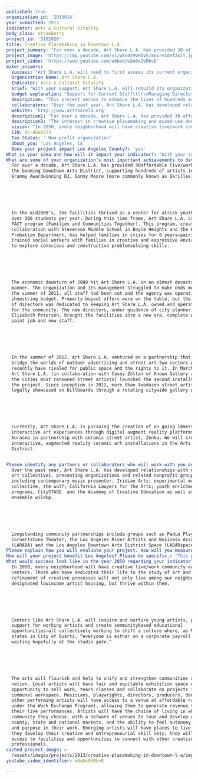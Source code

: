 ```yaml
---
published: true
organization_id: '2013014'
year_submitted: 2013
indicator: Arts & Cultural Vitality
body_class: strawberry
project_id: '3102026'
title: Creative Placemaking in Downtown L.A.
project_summary: "For over a decade, Art Share L.A. has provided 30-affordable live/work units in the booming Downtown Arts District, supporting hundreds of artists including Grammy Award-winning DJ, Sonny Moore (more commonly known as Skrillex). \r\n\r\nIn the mid-2000’s, the facilities thrived as a center for at-risk youth—servings over 300 students per year. During this time frame, Art Share L.A. created its FACT program (Families and Communities Together). This program, created in collaboration with Stevenson Middle School in Boyle Heights and the LA County Probation Department, has helped families in crises for 8 years—pairing trained social workers with families in creative and expressive environments to explore conscious and constructive problem-solving skills. \r\n\r\nThe economic downturn of 2008 hit Art Share L.A. in an almost devastating manner. The organization and its management struggled to make ends meet. By the summer of 2011, all staff had been cut and the agency was operating on a shoe-string budget. Property buy-out offers were on the table, but the new board of directors was dedicated to keeping Art Share L.A. owned and operated by and for the community. The new directors, under guidance of city planner, Elizabeth Peterson, brought the facilities into a new era, complete with new paint job and new staff. \r\n\r\nIn the summer of 2012, Art Share L.A. ventured on a partnership that would bridge the worlds of outdoor advertising and street art—two sectors who until recently have rivaled for public space and the rights to it. In March of 2013, Art Share L.A. (in collaboration with Casey Zoltan of Known Gallery and 15 of the cities most renowned street artists) launched the second installment of the project. Since inception in 2012, more than two-dozen street artists have legally showcased on billboards through a rotating citywide gallery exhibit. \r\n\r\nCurrently, Art Share L.A. is pursuing the creation of on going immersive and interactive art experiences through digital augment reality platforms like Aurasma in partnership with ceramic street artist, Zenka. We will create interactive, augmented reality ceramic art installations in the Arts District. \r\n"
project_image: 'https://img.youtube.com/vi/w8o0x9VRbvE/maxresdefault.jpg'
project_video: 'https://www.youtube.com/embed/w8o0x9VRbvE'
maker_answers:
  success: "Art Share L.A. will need to first assess its current organization structure and pool information into a central database. We will compile data including: \r\n•\tCurrent donors (June 2012-present) and prospective donors\r\n•\tCurrent community partners\r\n•\tCurrent artists roster\r\n•\tCurrent number of volunteers, event attendees and students\r\n•\tCurrent promotional mechanisms\r\n•\tCurrent outreach mechanisms\r\n•\tLevel of accessibility (community survey) \r\n•\tQuality of events (community survey) \r\n\r\nOur primary goal is to achieve program sustainability: by compiling the previous 12 months of program data and understanding Art Share L.A.’s current effectiveness and reach, we are better able to gauge project success.\r\n\r\nThe project will be evaluated by asking the following questions at the completion of the\r\n project:\r\n•\tDid the organization achieve its marketing efforts in reaching the number of rental hours and classes needed to sustain the part-time jobs created during the project?\r\n•\tDoes our organization have a student base and model for promoting new classes?\r\n•\tDid employees perform well and respond positively to the organizational culture?\r\n•\tWas the organization successful in recruiting and maintaining meaningful relationships with volunteers through the work exchange program? How many one-time volunteers? How many 2-5 times? How many volunteering regularly?\r\n•\tIs there a clear marketing and social media mechanism in place? Is there one person from each management level (staff, program board and board of directors) trained to execute? \r\n•\tIs there a clear development strategy in place? Is there one person from each management level (staff, program board and board of directors) trained to execute?\r\n\r\nAt project’s end, we compile and compare data sets, and identify trends: attendance, audience feedback, schedule density, and donor participation to gauge our capacity and growth for 2014 and beyond.\r\n"
  Organization Name: Art Share L.A.
  Indicator: Arts & Cultural Vitality
  brief: "With your support, Art Share L.A. will rebuild its organizational plan and restructure its culture to adopt a model conducive to creative placemaking, serving as a case study in the advancements of mixed-use creative live/work centers throughout Los Angeles. \r\n\r\nAs defined by the National Endowment for The Arts, creative placemaking is “when partners from the public, private, non-profit and community sectors strategically shape the physical and social character of a neighborhood, town, city or region around cultural activities. Creative placemaking animates public and private spaces, rejuvenates structures and streetscapes, improves local business viability and public safety, and brings diverse people together to celebrate, inspire, and be inspired.” \r\n\r\nThis process detailed in the NEA’s report on creative placemaking occurred organically and un-institutionalized in the eastern outskirts of downtown Los Angeles during the mid-80’s. Sandwiched between Skid Row, Little Tokyo and the Los Angeles River, artists and creative individuals set up shop and home in vacated warehouses. As the economic and cultural impact of creativity on the neighborhood began to show, more formalized arts organization and institutions began to develop—Art Share L.A. among them. The industrial warehouse area outside Downtown was renamed the Arts District and the neighborhood experienced a major demographic shift: more creative individuals began to inhabit the area, creating a flourishing neighborhood of art, music, culture, and true autonomy.\r\n\r\nIn a typical pattern of gentrification, the migration of wealth and infrastructure development attracted to the area began displacing the creative individuals that had worked to make the community inhabitable, and the informal centers that housed the creative placemakers began to disappear. Property and land developers set their sites on reclaiming the neighborhood, and in a period of 10 years, property values sky-rocketed from an estimated $.25/sq. ft. to over $2/sq. ft. for newly modeled “artists lofts”, in reality simply luxury apartments with creative branding affixed.\r\n\r\nThe need for buildings like Art Share L.A. in the downtown area is high, as is the risk that they will suffer the same fate of many informal art and cultural centers in the area. Our goal is to create a new model of community living, fitting the creative placemaking definition; through education and community engagement we will work to create new live/work centers throughout Los Angeles County. Our first step in this process is rebranding and re-establishing the organizational structure at Art Share L.A. to create a sustainable and equitable community-run model. The second is to produce a public resource document to those seeking to create similar live/work artist run centers.\r\n\r\nThis project will impact Arts and Cultural Vitality by creating immediate opportunities for meaningful engagement in the arts—leading to long-term sustainability. During the 7-month project, Art Share L.A. will create: \r\n•\t6-10 part-time entry-level and supplemental employment opportunities \r\n•\tA Work-Exchange Program for presenters without access to capital\r\n•\tA formalized Program Board for communal review and assessment of proposed classes, events and partnerships\r\n•\tA team of consultants to work with the staff, Program Board and Board of Directors to assist with coherency in areas of the marketing, development and assessment processes necessary for sustaining the model\r\n\r\nProjected long-term benefits of the project will include a sustainable, accessible live-work/multi-use facility, as defined by the governing principles of creative placemaking, capable of housing and supporting artists in their professional development, now and in the future. Additionally, sustained activity works to enhance the overall quality and livability of neighborhoods surrounding downtown Los Angeles, most specifically, the Arts District. Art Share L.A. will support its local artists while enhancing the quality of life throughout downtown Los Angeles. "
  budget explanation: "Support for Current Staff\t\r\nManaging Director\t - 20hrs/wk dedicated to project - 9700\t\r\nTOTAL\t $9,700.00 \r\n\r\nP/T Jobs Created\t\t\t\t\r\nEducation Coordinator\t- 10hrs/wk @ $12.50/hr\t- 4500\t\r\nGallery Coordinator - 10hrs/wk @ $12.50/hr - 4500\t\r\nOffice Manager - 20hrs/wk @ $12.50/hr - 9000\t\r\nPublicity Coordinator - 10hrs/wk @ $12.50/hr - 4500\t\r\nStage Managers - Expected 620hrs @ $12.50/hr - 9000\t\r\nHouse Managers - Expected 465hrs @ $12.50/hr - 5900\t\r\nTOTAL\t $37,400.00 \r\n\r\nTemporary Contract Labor\t\t\t\t\r\nTeam Building Consultant - 7 month project - 7000\t\r\nMarketing Director\t -7 month project - 7000\t\r\nDevelopment Director - 7 month project - 7000\t\r\nTOTAL\t $21,000.00 \r\n\r\nMisc\t\t\t\t\r\nMarketing Budget\t(includes website development) - 15,000\t\r\nTouch Point Meeting - budget for monthly meeting - 1400\t\r\nBuilding Maintenance - wear & tear related to mass use\t- 7500\t\r\nLegal/Accounting Fees\tConsultations\t - 8000\t\r\nTOTAL\t $31,900.00 \r\nGRANT REQUEST\t $100,000.00 "
  description: "This project serves to enhance the lives of hundreds each year by creating jobs, access to affordable housing, and providing spatial resources specifically for the support of artists and their creative processes. It will keep balance between residents, artists, officials, developers and business owners by giving a common ground for discussion, education, community gatherings, social and commercial connectivity. \r\n\r\nThe creation of similar centers throughout Los Angeles will disseminate like values and opportunities for other communities, based on their specific needs. This will have a direct impact on each key indicator mentioned in the LA2050 Report. \r\n\r\n•\tEducation – Studies conducted by the California Alliance for Arts Education show that arts education engages students in learning and helps prepare our youth to meet expectation of the 21st century workforce. By offering arts education outside the K-12 system, we encourages life-long learning. \r\n•\tIncome and Employment – Art Share’s proposed model creates on-going, entry-level jobs and entrepreneurial opportunities. Proven to revitalize local economies, Art Share L.A. will attract new businesses, new tourists and new commerce—creating jobs across multiple sectors. \r\n•\tHousing – Development of centers like Art Share L.A. increases access to creative and affordable live/work/rehearsal space. Art Share L.A. contributes 30-live/work lofts to the market.  \r\n•\tEnvironmental Quality – If we can lessen the need for day-to-day travel while increasing public transportation, we will see a significantly stronger impact in our environmental quality. As neighborhoods develop around their respective creative centers, the need to travel for basic amenities and entertainment will decrease. \r\n•\tPublic Safety – As people take ownership over their communities and begin connecting with one another through participation in artistic and cultural activities, official or unofficial ‘neighborhood watch’ goes into effect. Studies show that participants in cultural events and activities are more likely to be civically engaged—enabling them to organize and function stronger as communities. \r\n•\tSocial Connectedness – Through the Work Exchange program, we encourage volunteerism in the community and give opportunity for everyone to feel valued and involved in the arts. Art is often intertwined with political, environmental and larger societal issues. By nature of association, residents participating in cultural activities will be more aware and more socially connected. \r\n•\tArts and Cultural Vitality – Creation of such art centers throughout Los Angeles will provide access to physical space for creation and an intangible system of support that nurtures artistic endeavors by providing local touring networks and monetizable opportunities. \r\n"
  collaborators: "Over the past year, Art Share L.A. has developed relationships with numerous art collectives, presenting organizations and related non-profit groups including contemporary music presenter, Iridian Arts; experimental music collective, the wulf; California Lawyers for the Arts; youth enrichment programs, CitySTAGE  and the Academy of Creative Education as well as LA-based ensemble wildUp. \r\n\r\nLong-standing community partnerships include groups such as Padua Playwrights, Cornertstone Theater, the Los Angeles River Artists and Business Association (LARABA) and the Los Angeles Downtown Arts District Space (LADADspace)."
  website: 'http://www.artsharela.org'
  description1: "For over a decade, Art Share L.A. has provided 30-affordable live/work units in the booming Downtown Arts District, supporting hundreds of artists including Grammy Award-winning DJ, Sonny Moore (more commonly known as Skrillex). \r\n\r\nIn the mid-2000’s, the facilities thrived as a center for at-risk youth—servings over 300 students per year. During this time frame, Art Share L.A. created its FACT program (Families and Communities Together). This program, created in collaboration with Stevenson Middle School in Boyle Heights and the LA County Probation Department, has helped families in crises for 8 years—pairing trained social workers with families in creative and expressive environments to explore conscious and constructive problem-solving skills. \r\n\r\nThe economic downturn of 2008 hit Art Share L.A. in an almost devastating manner. The organization and its management struggled to make ends meet. By the summer of 2011, all staff had been cut and the agency was operating on a shoe-string budget. Property buy-out offers were on the table, but the new board of directors was dedicated to keeping Art Share L.A. owned and operated by and for the community. The new directors, under guidance of city planner, Elizabeth Peterson, brought the facilities into a new era, complete with new paint job and new staff. \r\n\r\nIn the summer of 2012, Art Share L.A. ventured on a partnership that would bridge the worlds of outdoor advertising and street art—two sectors who until recently have rivaled for public space and the rights to it. In March of 2013, Art Share L.A. (in collaboration with Casey Zoltan of Known Gallery and 15 of the cities most renowned street artists) launched the second installment of the project. Since inception in 2012, more than two-dozen street artists have legally showcased on billboards through a rotating citywide gallery exhibit. \r\n\r\nCurrently, Art Share L.A. is pursuing the creation of on going immersive and interactive art experiences through digital augment reality platforms like Aurasma in partnership with ceramic street artist, Zenka. We will create interactive, augmented reality ceramic art installations in the Arts District. \r\n"
  description3: "The interest in creative placemaking and mixed-use dwellings is growing at an astounding rate nationwide. Locally, the Department of Cultural Affairs is pursuing the Broadway Arts Center, and our own community group LADADspace (the Los Angeles Downtown Arts District Space) has plans for a similar development at the One Santa Fe project. Nationally, Artspace, headquartered in Minneapolis, is helping communities with the strategic and financial development of their own creative places, from the proven successful model of mixed-use artist dwellings. \r\n\r\nArtspace has pioneered the field and offers their planning and acquisition services to cities looking to create Artspace centers. The coalition of agencies working to produce the Broadway Arts Center (which includes Artspace) will serve the same mission as Art Share—providing access to affordable housing and rehearsal/exhibition/venue space. The One Sante Fe project, led by LADADspace is another like-minded facility—and one that Art Share L.A. will contribute to as part of the Downtown Arts District’s Coalition of Non-profits.  In addition, individuals and collectives are signing leases all over town, creating formal and informal collective live/work spaces. \r\n\r\nArt Share L.A. holds a unique position in the market. With 15-years of operational experience as a 501c3 corporation, 28,000 square feet of existing space and 30-existing affordable units backed by the Los Angeles Housing Department, it is the first institutionalized affordable mixed-use creative center in Downtown Los Angeles and with deep roots in a community of truly organic creative placemakers. \r\n\r\nArt Share L.A. will work along-side its competition, fueling development in the sector by continuing to challenge questions of income, housing and accessibility. It is the collective network of these centers that will increase artists’ mobility, create audience accessibility and redefine entertainment creation and consumption habits.  "
  vision: "In 2050, every neighborhood will have creative live/work community art centers. Those who have dedicated their life to the study of art and refinement of creative processes will not only live among our neighborhoods in designated low-income artist housing, but thrive within them. \r\n\r\nCenters like Art Share L.A. will inspire and nurture young artists, provide support for working artists and create community-based educational opportunities—all collectively working to shift a culture where, as Mike David states in City of Quartz, “everyone is either on a corporate payroll or waiting hopefully at the studio gate.”  \r\n\r\nThe arts will flourish and help to unify and strengthen communities across the nation. Local artists will have fair and equitable exhibition space with the opportunity to sell work, teach classes and collaborate on projects in communal workspace. Musicians, playwrights, directors, producers, dancers and other performing artists will have access to a venue at affordable rates (free under the Work Exchange Program), allowing them to generate revenue through their live performances. Artists will have the choice of living in whatever community they choose, with a network of venues to tour and develop audiences county, state and national markets, and the ability to feel autonomy, mastery and purpose in their work. Emerging artists will have places to live while they develop their creative and entrepreneurial skill sets; they will have access to facilities and opportunities to connect with other creative professionals. "
  EIN: 95-4660373
  Tax Status: ' Non-profit organization'
  about_you: 'Los Angeles, CA'
  Does your project impact Los Angeles County?: 'yes'
What is your idea and how will it impact your indicator?: "With your support, Art Share L.A. will rebuild its organizational plan and restructure its culture to adopt a model conducive to creative placemaking, serving as a case study in the advancements of mixeduse creative live/work centers throughout Los Angeles. \n\n\n\n\n\nAs defined by the National Endowment for The Arts, creative placemaking is “when partners from the public, private, nonprofit and community sectors strategically shape the physical and social character of a neighborhood, town, city or region around cultural activities. Creative placemaking animates public and private spaces, rejuvenates structures and streetscapes, improves local business viability and public safety, and brings diverse people together to celebrate, inspire, and be inspired.” \n\n\n\n\n\nThis process detailed in the NEA’s report on creative placemaking occurred organically and uninstitutionalized in the eastern outskirts of downtown Los Angeles during the mid80’s. Sandwiched between Skid Row, Little Tokyo and the Los Angeles River, artists and creative individuals set up shop and home in vacated warehouses. As the economic and cultural impact of creativity on the neighborhood began to show, more formalized arts organization and institutions began to develop—Art Share L.A. among them. The industrial warehouse area outside Downtown was renamed the Arts District and the neighborhood experienced a major demographic shift: more creative individuals began to inhabit the area, creating a flourishing neighborhood of art, music, culture, and true autonomy.\n\n\n\n\n\nIn a typical pattern of gentrification, the migration of wealth and infrastructure development attracted to the area began displacing the creative individuals that had worked to make the community inhabitable, and the informal centers that housed the creative placemakers began to disappear. Property and land developers set their sites on reclaiming the neighborhood, and in a period of 10 years, property values skyrocketed from an estimated $.25/sq. ft. to over $2/sq. ft. for newly modeled “artists lofts”, in reality simply luxury apartments with creative branding affixed.\n\n\n\n\n\nThe need for buildings like Art Share L.A. in the downtown area is high, as is the risk that they will suffer the same fate of many informal art and cultural centers in the area. Our goal is to create a new model of community living, fitting the creative placemaking definition; through education and community engagement we will work to create new live/work centers throughout Los Angeles County. Our first step in this process is rebranding and reestablishing the organizational structure at Art Share L.A. to create a sustainable and equitable communityrun model. The second is to produce a public resource document to those seeking to create similar live/work artist run centers.\n\n\n\n\n\nThis project will impact Arts and Cultural Vitality by creating immediate opportunities for meaningful engagement in the arts—leading to longterm sustainability. During the 7month project, Art Share L.A. will create: \n\n\n*\t610 parttime entrylevel and supplemental employment opportunities \n\n\n*\tA WorkExchange Program for presenters without access to capital\n\n\n*\tA formalized Program Board for communal review and assessment of proposed classes, events and partnerships\n\n\n*\tA team of consultants to work with the staff, Program Board and Board of Directors to assist with coherency in areas of the marketing, development and assessment processes necessary for sustaining the model\n\n\n\n\n\nProjected longterm benefits of the project will include a sustainable, accessible livework/multiuse facility, as defined by the governing principles of creative placemaking, capable of housing and supporting artists in their professional development, now and in the future. Additionally, sustained activity works to enhance the overall quality and livability of neighborhoods surrounding downtown Los Angeles, most specifically, the Arts District. Art Share L.A. will support its local artists while enhancing the quality of life throughout downtown Los Angeles. "
What are some of your organization’s most important achievements to date?: >+
  For over a decade, Art Share L.A. has provided 30affordable live/work units in
  the booming Downtown Arts District, supporting hundreds of artists including
  Grammy Awardwinning DJ, Sonny Moore (more commonly known as Skrillex). 






  In the mid2000’s, the facilities thrived as a center for atrisk youth—servings
  over 300 students per year. During this time frame, Art Share L.A. created its
  FACT program (Families and Communities Together). This program, created in
  collaboration with Stevenson Middle School in Boyle Heights and the LA County
  Probation Department, has helped families in crises for 8 years—pairing
  trained social workers with families in creative and expressive environments
  to explore conscious and constructive problemsolving skills. 






  The economic downturn of 2008 hit Art Share L.A. in an almost devastating
  manner. The organization and its management struggled to make ends meet. By
  the summer of 2011, all staff had been cut and the agency was operating on a
  shoestring budget. Property buyout offers were on the table, but the new board
  of directors was dedicated to keeping Art Share L.A. owned and operated by and
  for the community. The new directors, under guidance of city planner,
  Elizabeth Peterson, brought the facilities into a new era, complete with new
  paint job and new staff. 






  In the summer of 2012, Art Share L.A. ventured on a partnership that would
  bridge the worlds of outdoor advertising and street art—two sectors who until
  recently have rivaled for public space and the rights to it. In March of 2013,
  Art Share L.A. (in collaboration with Casey Zoltan of Known Gallery and 15 of
  the cities most renowned street artists) launched the second installment of
  the project. Since inception in 2012, more than twodozen street artists have
  legally showcased on billboards through a rotating citywide gallery exhibit. 






  Currently, Art Share L.A. is pursuing the creation of on going immersive and
  interactive art experiences through digital augment reality platforms like
  Aurasma in partnership with ceramic street artist, Zenka. We will create
  interactive, augmented reality ceramic art installations in the Arts
  District. 


Please identify any partners or collaborators who will work with you on this project.: >-
  Over the past year, Art Share L.A. has developed relationships with numerous
  art collectives, presenting organizations and related nonprofit groups
  including contemporary music presenter, Iridian Arts; experimental music
  collective, the wulf; California Lawyers for the Arts; youth enrichment
  programs, CitySTAGE  and the Academy of Creative Education as well as LAbased
  ensemble wildUp. 






  Longstanding community partnerships include groups such as Padua Playwrights,
  Cornertstone Theater, the Los Angeles River Artists and Business Association
  (LARABA) and the Los Angeles Downtown Arts District Space (LADADspace).
Please explain how you will evaluate your project. How will you measure success?: "Art Share L.A. will need to first assess its current organization structure and pool information into a central database. We will compile data including: \n\n\n*\tCurrent donors (June 2012present) and prospective donors\n\n\n*\tCurrent community partners\n\n\n*\tCurrent artists roster\n\n\n*\tCurrent number of volunteers, event attendees and students\n\n\n*\tCurrent promotional mechanisms\n\n\n*\tCurrent outreach mechanisms\n\n\n*\tLevel of accessibility (community survey) \n\n\n*\tQuality of events (community survey) \n\n\n\n\n\nOur primary goal is to achieve program sustainability: by compiling the previous 12 months of program data and understanding Art Share L.A.’s current effectiveness and reach, we are better able to gauge project success.\n\n\n\n\n\nThe project will be evaluated by asking the following questions at the completion of the\n\n\n project:\n\n\n*\tDid the organization achieve its marketing efforts in reaching the number of rental hours and classes needed to sustain the parttime jobs created during the project?\n\n\n*\tDoes our organization have a student base and model for promoting new classes?\n\n\n*\tDid employees perform well and respond positively to the organizational culture?\n\n\n*\tWas the organization successful in recruiting and maintaining meaningful relationships with volunteers through the work exchange program? How many onetime volunteers? How many 25 times? How many volunteering regularly?\n\n\n*\tIs there a clear marketing and social media mechanism in place? Is there one person from each management level (staff, program board and board of directors) trained to execute? \n\n\n*\tIs there a clear development strategy in place? Is there one person from each management level (staff, program board and board of directors) trained to execute?\n\n\n\n\n\nAt project’s end, we compile and compare data sets, and identify trends: attendance, audience feedback, schedule density, and donor participation to gauge our capacity and growth for 2014 and beyond.\n\n\n"
How will your project benefit Los Angeles? Please be specific.: "This project serves to enhance the lives of hundreds each year by creating jobs, access to affordable housing, and providing spatial resources specifically for the support of artists and their creative processes. It will keep balance between residents, artists, officials, developers and business owners by giving a common ground for discussion, education, community gatherings, social and commercial connectivity. \n\n\n\n\n\nThe creation of similar centers throughout Los Angeles will disseminate like values and opportunities for other communities, based on their specific needs. This will have a direct impact on each key indicator mentioned in the LA2050 Report. \n\n\n\n\n\n*\tEducation — Studies conducted by the California Alliance for Arts Education show that arts education engages students in learning and helps prepare our youth to meet expectation of the 21st century workforce. By offering arts education outside the K12 system, we encourages lifelong learning. \n\n\n*\tIncome and Employment — Art Share’s proposed model creates ongoing, entrylevel jobs and entrepreneurial opportunities. Proven to revitalize local economies, Art Share L.A. will attract new businesses, new tourists and new commerce—creating jobs across multiple sectors. \n\n\n*\tHousing — Development of centers like Art Share L.A. increases access to creative and affordable live/work/rehearsal space. Art Share L.A. contributes 30live/work lofts to the market.  \n\n\n*\tEnvironmental Quality — If we can lessen the need for daytoday travel while increasing public transportation, we will see a significantly stronger impact in our environmental quality. As neighborhoods develop around their respective creative centers, the need to travel for basic amenities and entertainment will decrease. \n\n\n*\tPublic Safety — As people take ownership over their communities and begin connecting with one another through participation in artistic and cultural activities, official or unofficial ‘neighborhood watch’ goes into effect. Studies show that participants in cultural events and activities are more likely to be civically engaged—enabling them to organize and function stronger as communities. \n\n\n*\tSocial Connectedness — Through the Work Exchange program, we encourage volunteerism in the community and give opportunity for everyone to feel valued and involved in the arts. Art is often intertwined with political, environmental and larger societal issues. By nature of association, residents participating in cultural activities will be more aware and more socially connected. \n\n\n*\tArts and Cultural Vitality — Creation of such art centers throughout Los Angeles will provide access to physical space for creation and an intangible system of support that nurtures artistic endeavors by providing local touring networks and monetizable opportunities. \n\n\n"
What would success look like in the year 2050 regarding your indicator?: >-
  In 2050, every neighborhood will have creative live/work community art
  centers. Those who have dedicated their life to the study of art and
  refinement of creative processes will not only live among our neighborhoods in
  designated lowincome artist housing, but thrive within them. 






  Centers like Art Share L.A. will inspire and nurture young artists, provide
  support for working artists and create communitybased educational
  opportunities—all collectively working to shift a culture where, as Mike David
  states in City of Quartz, “everyone is either on a corporate payroll or
  waiting hopefully at the studio gate.”  






  The arts will flourish and help to unify and strengthen communities across the
  nation. Local artists will have fair and equitable exhibition space with the
  opportunity to sell work, teach classes and collaborate on projects in
  communal workspace. Musicians, playwrights, directors, producers, dancers and
  other performing artists will have access to a venue at affordable rates (free
  under the Work Exchange Program), allowing them to generate revenue through
  their live performances. Artists will have the choice of living in whatever
  community they choose, with a network of venues to tour and develop audiences
  county, state and national markets, and the ability to feel autonomy, mastery
  and purpose in their work. Emerging artists will have places to live while
  they develop their creative and entrepreneurial skill sets; they will have
  access to facilities and opportunities to connect with other creative
  professionals. 
cached_project_image: >-
  /assets/images/projects/2013/creative-placemaking-in-downtown-l-a/img.youtube.com/vi/w8o0x9VRbvE/maxresdefault.jpg
youtube_video_identifier: w8o0x9VRbvE

---
```

